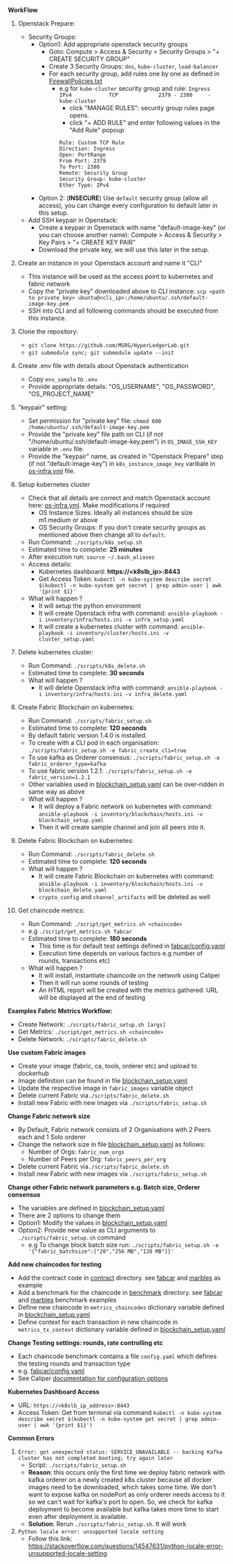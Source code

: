 **WorkFlow**

1. Openstack Prepare:
    * Security Groups: 
        * Option1: Add appropriate openstack security groups
            * Goto: Compute > Access & Security > Security Groups > "+ CREATE SECURITY GROUP"
            * Create 3 Security Groups: `dns`, `kube-cluster`, `load-balancer`
            * For each security group, add rules one by one as defined in [FirewallPolicies.txt](FirewallPolicies.txt)
                * e.g for `kube-cluster` security group and rule: `Ingress	        IPv4	        TCP	            2379 - 2380	    -	                kube-cluster`
                    * click "MANAGE RULES": security group rules page opens.
                    * click "+ ADD RULE" and enter following values in the "Add Rule" popoup
                    ```
                    Rule: Custom TCP Rule
                    Direction: Ingress
                    Open: PortRange 
                    From Port: 2379
                    To Port: 2380
                    Remote: Security Group
                    Security Group: kube-cluster
                    Ether Type: IPv4
                    ```
        * Option 2: (**INSECURE**) Use `default` security group (allow all access), you can change every configuration to default later in this setup.
    * Add SSH keypair in Openstack:
        * Create a keypair in Openstack with name "default-image-key" (or you can choose another name): Compute > Access & Security > Key Pairs > "+ CREATE KEY PAIR"
        * Download the private key, we will use this later in the setup.

2. Create an instance in your Openstack account and name it "CLI"
    * This instance will be used as the access point to kubernetes and fabric network
    * Copy the "private key" downloaded above to CLI instance: `scp <path to private_key> ubuntu@<cli_ip>:/home/ubuntu/.ssh/default-image-key.pem`
    * SSH into CLI and all following commands should be executed from this instance.

3. Clone the repository:
    * `git clone https://github.com/MSRG/HyperLedgerLab.git`
    * `git submodule sync; git submodule update --init`

3. Create .env file with details about Openstack authentication
    * Copy `env_sample` to `.env`
    * Provide appropriate details: "OS_USERNAME", "OS_PASSWORD", "OS_PROJECT_NAME"

3. "keypair" setting:
    * Set permission for "private key" file: `chmod 600 /home/ubuntu/.ssh/default-image-key.pem`
    * Provide the "private key" file path on CLI (if not "/home/ubuntu/.ssh/default-image-key.pem") in `OS_IMAGE_SSH_KEY` variable in `.env` file.
    * Provide the "keypair" name, as created in "Openstack Prepare" step (if not "default-image-key") in `k8s_instance_image_key` varibale in [os-infra.yml](../inventory/infra/group_vars/os-infra.yml) file.

3. Setup kubernetes cluster
    * Check that all details are correct and match Openstack account here: [os-infra.yml](../inventory/infra/group_vars/os-infra.yml). Make modifications if required
        * OS Instance Sizes: Ideally all instances should be size m1.medium or above
        * OS Security Groups: If you don't create security groups as mentioned above then change all to `default`.
    * Run Command: `./scripts/k8s_setup.sh`
    * Estimated time to complete: **25 minutes**
    * After execution run: `source ~/.bash_aliases`
    * Access details:
        * Kubernetes dashboard: **https://<k8slb_ip>:8443**
        * Get Access Token: `kubectl -n kube-system describe secret $(kubectl -n kube-system get secret | grep admin-user | awk '{print $1}'`
    * What will happen ?
        * It will setup the python environment
        * It will create Openstack infra with command: `ansible-playbook -i inventory/infra/hosts.ini -v infra_setup.yaml`
        * It will create a kubernetes cluster with command: `ansible-playbook -i inventory/cluster/hosts.ini -v cluster_setup.yaml`

4. Delete kubernetes cluster:
    * Run Command: `./scripts/k8s_delete.sh`
    * Estimated time to complete: **30 seconds**
    * What will happen ?
        * It will delete Openstack infra with command: `ansible-playbook -i inventory/infra/hosts.ini -v infra_delete.yaml`

5. Create Fabric Blockchain on kubernetes:
    * Run Command: `./scripts/fabric_setup.sh`
    * Estimated time to complete: **120 seconds**
    * By default fabric version 1.4.0 is installed.
    * To create with a CLI pod in each organisation: `./scripts/fabric_setup.sh -e fabric_create_cli=true`
    * To use kafka as Orderer consensus: `./scripts/fabric_setup.sh -e fabric_orderer_type=kafka`
    * To use fabric version 1.2.1: `./scripts/fabric_setup.sh -e fabric_version=1.2.1`
    * Other variables used in [blockchain_setup.yaml](../inventory/blockchain/group_vars/blockchain-setup.yaml) can be over-ridden in same way as above
    * What will happen ?
        * It will deploy a Fabric network on kubernetes with command: `ansible-playbook -i inventory/blockchain/hosts.ini -v blockchain_setup.yaml`
        * Then it will create sample channel and join all peers into it.

6. Delete Fabric Blockchain on kubernetes:
    * Run Command: `./scripts/fabric_delete.sh`
    * Estimated time to complete: **120 seconds**
    * What will happen ?
        * It will create Fabric Blockchain on kubernetes with command: `ansible-playbook -i inventory/blockchain/hosts.ini -v blockchain_delete.yaml`
        * `crypto_config` and `channel_artifacts` will be deleted as well

7. Get chaincode metrics:
    * Run Command: `./script/get_metrics.sh <chaincode>`
    * e.g `./script/get_metrics.sh fabcar`
    * Estimated time to complete: **180 seconds** 
        * This time is for default test settings defined in [fabcar/config.yaml](../inventory/blockchain/benchmark/fabcar/config.yaml)
        * Execution time depends on various factors e.g number of rounds, transactions etc)
    * What will happen ?
        * It will install, instantiate chaincode on the network using Caliper
        * Then it will run some rounds of testing
        * An HTML report will be created with the metrics gathered. URL will be displayed at the end of testing
        
**Examples Fabric Metrics Workflow:**
* Create Network: `./scripts/fabric_setup.sh [args]`
* Get Metrics:  `./script/get_metrics.sh <chaincode>`
* Delete Network: `./scripts/fabric_delete.sh`
        
**Use custom Fabric images**
* Create your image (fabric, ca, tools, orderer etc) and upload to dockerhub
* Image definition can be found in file [blockchain_setup.yaml](../inventory/blockchain/group_vars/blockchain-setup.yaml)
* Update the respective image in `fabric_images` variable object
* Delete current Fabric via`./scripts/fabric_delete.sh`
* Install new Fabric with new images via `./scripts/fabric_setup.sh`

**Change Fabric network size**
* By Default, Fabric network consists of 2 Organisations with 2 Peers each and 1 Solo orderer
* Change the network size in file [blockchain_setup.yaml](../inventory/blockchain/group_vars/blockchain-setup.yaml) as follows:
    * Number of Orgs: `fabric_num_orgs`
    * Number of Peers per Org: `fabric_peers_per_org`
* Delete current Fabric via`./scripts/fabric_delete.sh`
* Install new Fabric with new images via `./scripts/fabric_setup.sh`

**Change other Fabric network parameters e.g. Batch size, Orderer consensus**
* The variables are defined in [blockchain_setup.yaml](../inventory/blockchain/group_vars/blockchain-setup.yaml)
* There are 2 options to change them
* Option1: Modify the values in [blockchain_setup.yaml](../inventory/blockchain/group_vars/blockchain-setup.yaml)
* Option2: Provide new value as CLI arguments to `./scripts/fabric_setup.sh` command
    * e.g To change block batch size run: `./scripts/fabric_setup.sh -e '{"fabric_batchsize":["20","256 MB","128 MB"]}'`

**Add new chaincodes for testing**
* Add the contract code in [contract](../inventory/blockchain/src/contract) directory. see [fabcar](../inventory/blockchain/src/contract/fabcar) and [marbles](../inventory/blockchain/src/contract/marbles) as example
* Add a benchmark for the chaincode in [benchmark](../inventory/blockchain/benchmark) directory. see [fabcar](../inventory/blockchain/benchmark/fabcar) and [marbles](../inventory/blockchain/benchmark/marbles) benchmark examples
* Define new chaincode in `metrics_chaincodes` dictionary variable defined in [blockchain_setup.yaml](../inventory/blockchain/group_vars/blockchain-setup.yaml)
* Define context for each transaction in new chaincode in `metrics_tx_context` dictionary variable defined in [blockchain_setup.yaml](../inventory/blockchain/group_vars/blockchain-setup.yaml)

**Change Testing settings: rounds, rate controlling etc**
* Each chaincode benchmark contains a file `config.yaml` which defines the testing rounds and transaction type
* e.g. [fabcar/config.yaml](../inventory/blockchain/benchmark/fabcar/config.yaml)
* See Caliper [documentation for configuration options](https://hyperledger.github.io/caliper/docs/2_Architecture.html#configuration-file)

**Kubernetes Dashboard Access**
* URL: `https://<k8slb_ip_address>:8443`
* Access Token: Get from terminal via command `kubectl -n kube-system describe secret $(kubectl -n kube-system get secret | grep admin-user | awk '{print $1}')`

**Common Errors**

1. `Error: got unexpected status: SERVICE_UNAVAILABLE -- backing Kafka cluster has not completed booting; try again later`
    * Script: `./scripts/fabric_setup.sh`
    * **Reason**: this occurs only the first time we deploy fabric network with kafka orderer on a newly created k8s cluster because all docker images need to be downloaded, which takes some time. We don't want to expose kafka on nodePort as only orderer needs access to it so we can't wait for kafka's port to open. So, we check for kafka deployment to become available but kafka takes more time to start even after deployment is available.
    * **Solution**: Rerun `./scripts/fabric_setup.sh`. It will work
2. `Python locale error: unsupported locale setting`
    * Follow this link: https://stackoverflow.com/questions/14547631/python-locale-error-unsupported-locale-setting

